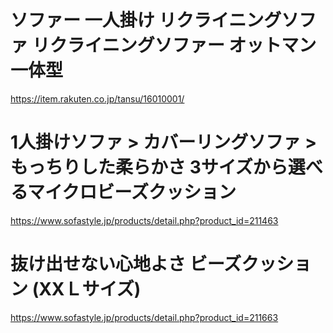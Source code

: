 # ソファー 一人掛け リクライニングソファ リクライニングソファー オットマン一体型 
https://item.rakuten.co.jp/tansu/16010001/


# 1人掛けソファ > カバーリングソファ > もっちりした柔らかさ 3サイズから選べるマイクロビーズクッション

https://www.sofastyle.jp/products/detail.php?product_id=211463


# 抜け出せない心地よさ ビーズクッション (XXＬサイズ)
https://www.sofastyle.jp/products/detail.php?product_id=211663
